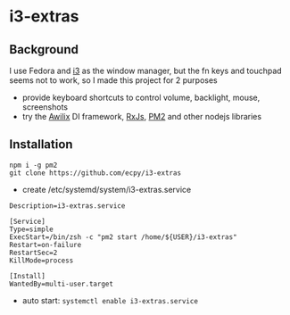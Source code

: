 # i3-extras

## Background
I use Fedora and [i3](https://i3wm.org/) as the window manager, but the fn keys and touchpad seems not to work, so I made this project for 2 purposes
- provide keyboard shortcuts to control volume, backlight, mouse, screenshots
- try the [Awilix](https://github.com/jeffijoe/awilix#readme) DI framework, [RxJs](https://rxjs-dev.firebaseapp.com/), [PM2](http://pm2.keymetrics.io/) and other nodejs libraries

## Installation
```
npm i -g pm2
git clone https://github.com/ecpy/i3-extras
```

- create /etc/systemd/system/i3-extras.service
```
Description=i3-extras.service

[Service]
Type=simple
ExecStart=/bin/zsh -c "pm2 start /home/${USER}/i3-extras"
Restart=on-failure
RestartSec=2
KillMode=process

[Install]
WantedBy=multi-user.target
```
- auto start: ``` systemctl enable i3-extras.service ```



